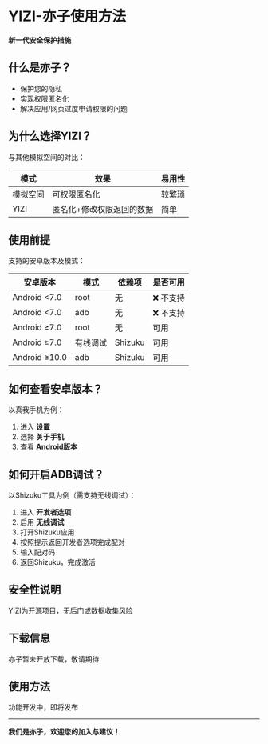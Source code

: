 # YIZI-亦子使用方法  
**新一代安全保护措施**  

## 什么是亦子？  
- 保护您的隐私  
- 实现权限匿名化  
- 解决应用/网页过度申请权限的问题  

## 为什么选择YIZI？  
与其他模拟空间的对比：  

| 模式       | 效果                         | 易用性   |  
|------------|------------------------------|----------|  
| 模拟空间   | 可权限匿名化                 | 较繁琐   |  
| YIZI       | 匿名化+修改权限返回的数据    | 简单     |  

## 使用前提  
支持的安卓版本及模式：  

| 安卓版本       | 模式         | 依赖项       | 是否可用               |  
|----------------|--------------|--------------|------------------------|  
| Android <7.0   | root         | 无           | ❌ 不支持              |  
| Android <7.0   | adb          | 无           | ❌ 不支持              |  
| Android ≥7.0   | root         | 无           |  可用                |  
| Android ≥7.0   | 有线调试     | Shizuku      |  可用                |  
| Android ≥10.0  | adb          | Shizuku      |  可用                |  

## 如何查看安卓版本？  
以真我手机为例：  
1. 进入 **设置**  
2. 选择 **关于手机**  
3. 查看 **Android版本**  

## 如何开启ADB调试？  
以Shizuku工具为例（需支持无线调试）：  
1. 进入 **开发者选项**  
2. 启用 **无线调试**  
3. 打开Shizuku应用  
4. 按照提示返回开发者选项完成配对  
5. 输入配对码  
6. 返回Shizuku，完成激活  

## 安全性说明  
YIZI为开源项目，无后门或数据收集风险  

## 下载信息  
亦子暂未开放下载，敬请期待  

## 使用方法  
功能开发中，即将发布  

---  
**我们是亦子，欢迎您的加入与建议！**  
